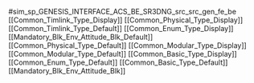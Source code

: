 #sim_sp_GENESIS_INTERFACE_ACS_BE_SR3DNG_src_src_gen_fe_be
[[Common_Timlink_Type_Display]]
[[Common_Physical_Type_Display]]
[[Common_Timlink_Type_Default]]
[[Common_Enum_Type_Display]]
[[Mandatory_Blk_Env_Attitude_Blk_Default]]
[[Common_Physical_Type_Default]]
[[Common_Modular_Type_Display]]
[[Common_Modular_Type_Default]]
[[Common_Basic_Type_Display]]
[[Common_Enum_Type_Default]]
[[Common_Basic_Type_Default]]
[[Mandatory_Blk_Env_Attitude_Blk]]
